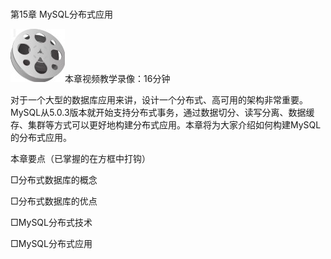 ### 
  第15章 MySQL分布式应用


<img class="my_markdown" class="h-pic" src="../images/Figure-0384-268.jpg" style="width:87px;  height: 85px; "/>本章视频教学录像：16分钟

对于一个大型的数据库应用来讲，设计一个分布式、高可用的架构非常重要。MySQL从5.0.3版本就开始支持分布式事务，通过数据切分、读写分离、数据缓存、集群等方式可以更好地构建分布式应用。本章将为大家介绍如何构建MySQL的分布式应用。

本章要点（已掌握的在方框中打钩）

□分布式数据库的概念

□分布式数据库的优点

□MySQL分布式技术

□MySQL分布式应用

